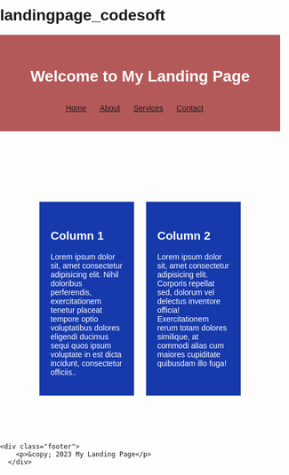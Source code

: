 # landingpage_codesoft
<!DOCTYPE html>
<html lang="en">

<head>
    <meta charset="UTF-8">
    <meta name="viewport" content="width=device-width, initial-scale=1.0">
    <title>My Landing Page</title>
    <style>
        body {
            font-family: Arial, sans-serif;
            margin: 0;
            padding: 0;
            background-image: url("mountain.jpg");
            background-size: auto;
            background-size: cover;

            /* background-repeat: no-repeat; */
            /* filter: blur(8px);
  -webkit-filter: blur(8px); */

        }


        header {
            background-color: #b45959;
            color: #fff;
            padding: 20px;
            text-align: center;
        }

        nav {
            display: inline-block;
        }

        nav ul {
            list-style: none;
            padding: 0;
        }

        nav li {
            display: inline;
            margin-right: 20px;
        }

        .container {
            max-width: 1200px;
            margin: 0 auto;
            padding: 20px;
        }

        .main-content {
            display: flex;
            justify-content: space-between;
            padding: 40px;
        }

        .main-content .column {
            flex: 1;
            padding: 20px;
            border: 1px solid #ddd;
            margin: 10px;
        }

        footer {
            background-color: #333;
            color: #fff;
            text-align: center;
            padding: 10px 0;
        }

        h2 {
            color: #fff;
        }

        p {
            color: white;
        }

        .column{
            background-color: rgb(22, 57, 171);

        }
        .footer {
   position: fixed;
   left: 0;
   bottom: 0;
   width: 100%;
   background-color: red;
   color: white;
   text-align: center;
}
    </style>
</head>

<body>
    <header>
        <h1>Welcome to My Landing Page</h1>
        <nav>
            <ul>
                <li><a href="#">Home</a></li>
                <li><a href="#">About</a></li>
                <li><a href="#">Services</a></li>
                <li><a href="#">Contact</a></li>
            </ul>
        </nav>
    </header>
    <div class="container">
        <div class="main-content">
            <div class="column">
                <h2>Column 1</h2>
                <p>Lorem ipsum dolor sit, amet consectetur adipisicing elit. Nihil doloribus perferendis, exercitationem
                    tenetur placeat tempore optio voluptatibus dolores eligendi ducimus sequi quos ipsum voluptate in
                    est dicta incidunt, consectetur officiis..</p>
            </div>
            <div class="column">
                <h2>Column 2</h2>
                <p>Lorem ipsum dolor sit, amet consectetur adipisicing elit. Corporis repellat sed, dolorum vel delectus
                    inventore officia! Exercitationem rerum totam dolores similique, at commodi alias cum maiores
                    cupiditate quibusdam illo fuga!
                </p>
            </div>
        </div>
    </div>

    <div class="footer">
        <p>&copy; 2023 My Landing Page</p>
      </div>
    
</body>

</html>
